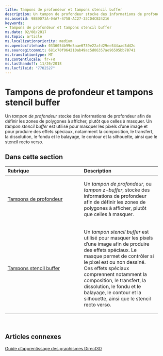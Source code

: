 ```yaml
---
title: Tampons de profondeur et tampons stencil buffer
description: Un tampon de profondeur stocke des informations de profondeur afin de définir les zones de polygones à afficher, plutôt que celles à masquer.
ms.assetid: 98B9D73A-04A7-4758-AC27-33CD4CB24216
keywords:
- Tampons de profondeur et tampons stencil buffer
ms.date: 02/08/2017
ms.topic: article
ms.localizationpriority: medium
ms.openlocfilehash: 0336054b99e5aae6739e22afd29ee344aad3d42c
ms.sourcegitcommit: 681c70f964210ab49ac5d06357ae96505bb78741
ms.translationtype: MT
ms.contentlocale: fr-FR
ms.lasthandoff: 11/26/2018
ms.locfileid: "7702527"
---
```

# <a name="depth-and-stencil-buffers"></a>Tampons de profondeur et tampons stencil buffer


Un *tampon de profondeur* stocke des informations de profondeur afin de définir les zones de polygones à afficher, plutôt que celles à masquer. Un *tampon stencil buffer* est utilisé pour masquer les pixels d’une image et pour produire des effets spéciaux, notamment la composition, le transfert, la dissolution, le fondu et le balayage, le contour et la silhouette, ainsi que le stencil recto verso.

## <a name="span-idin-this-sectionspanin-this-section"></a><span id="in-this-section"></span>Dans cette section


<table>
<colgroup>
<col width="50%" />
<col width="50%" />
</colgroup>
<thead>
<tr class="header">
<th align="left">Rubrique</th>
<th align="left">Description</th>
</tr>
</thead>
<tbody>
<tr class="odd">
<td align="left"><p><a href="depth-buffers.md">Tampons de profondeur</a></p></td>
<td align="left"><p>Un <em>tampon de profondeur</em>, ou <em>tampon z-buffer</em>, stocke des informations de profondeur afin de définir les zones de polygones à afficher, plutôt que celles à masquer.</p></td>
</tr>
<tr class="even">
<td align="left"><p><a href="stencil-buffers.md">Tampons stencil buffer</a></p></td>
<td align="left"><p>Un <em>tampon stencil buffer</em> est utilisé pour masquer les pixels d’une image afin de produire des effets spéciaux. Le masque permet de contrôler si le pixel est ou non dessiné. Ces effets spéciaux comprennent notamment la composition, le transfert, la dissolution, le fondu et le balayage, le contour et la silhouette, ainsi que le stencil recto verso.</p></td>
</tr>
</tbody>
</table>

 

## <a name="span-idrelated-topicsspanrelated-topics"></a><span id="related-topics"></span>Articles connexes


[Guide d’apprentissage des graphismes Direct3D](index.md)

 

 




